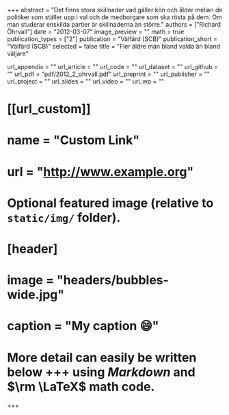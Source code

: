 +++
abstract = "Det finns stora skillnader vad gäller kön och ålder mellan de politiker som ställer upp i val och de medborgare som ska rösta på dem. Om man studerar enskilda partier är skillnaderna än större."
authors = ["Richard Öhrvall"]
date = "2012-03-07"
image_preview = ""
math = true
publication_types = ["2"]
publication = "Välfärd (SCB)"
publication_short = "Välfärd (SCB)"
selected = false
title = "Fler äldre män bland valda än bland väljare"

url_appendix = ""
url_article = ""
url_code = ""
url_dataset = ""
url_github = ""
url_pdf = "pdf/2012_2_ohrvall.pdf"
url_preprint = ""
url_publisher  = ""
url_project = ""
url_slides = ""
url_video = ""
url_wp = ""

# [[url_custom]]
# name = "Custom Link"
# url = "http://www.example.org"

# Optional featured image (relative to `static/img/` folder).
# [header]
# image = "headers/bubbles-wide.jpg"
# caption = "My caption :smile:"


# More detail can easily be written below +++ using *Markdown* and $\rm \LaTeX$ math code.
+++
